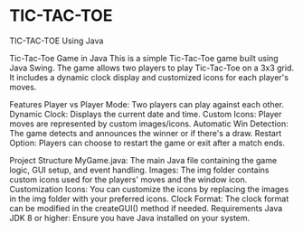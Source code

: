 # TIC-TAC-TOE
TIC-TAC-TOE Using Java

Tic-Tac-Toe Game in Java
This is a simple Tic-Tac-Toe game built using Java Swing. The game allows two players to play Tic-Tac-Toe on a 3x3 grid. It includes a dynamic clock display and customized icons for each player's moves.

Features
Player vs Player Mode: Two players can play against each other.
Dynamic Clock: Displays the current date and time.
Custom Icons: Player moves are represented by custom images/icons.
Automatic Win Detection: The game detects and announces the winner or if there's a draw.
Restart Option: Players can choose to restart the game or exit after a match ends.

Project Structure
MyGame.java: The main Java file containing the game logic, GUI setup, and event handling.
Images: The img folder contains custom icons used for the players' moves and the window icon.
Customization
Icons: You can customize the icons by replacing the images in the img folder with your preferred icons.
Clock Format: The clock format can be modified in the createGUI() method if needed.
Requirements
Java JDK 8 or higher: Ensure you have Java installed on your system.
